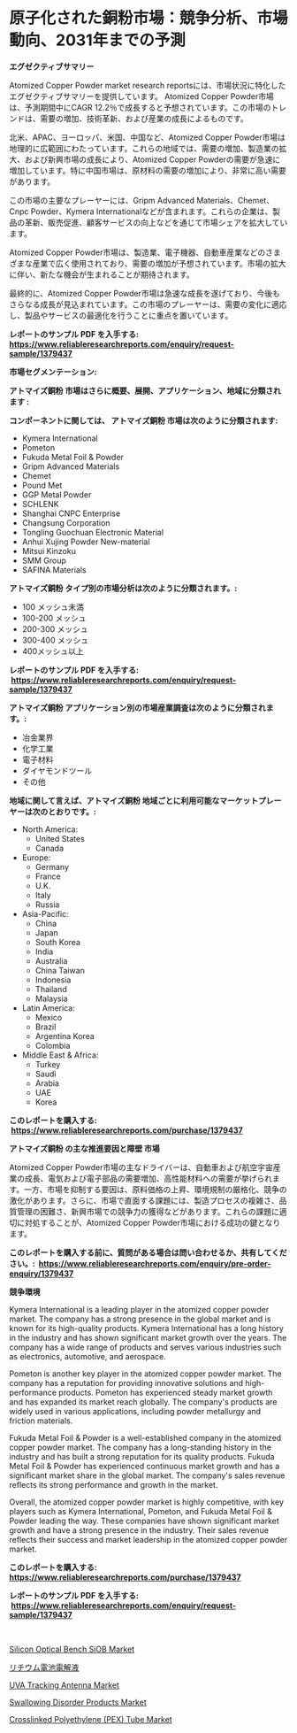 <p><h1>原子化された銅粉市場：競争分析、市場動向、2031年までの予測</h1></p><p><strong>エグゼクティブサマリー</strong></p>
<p><p>Atomized Copper Powder market research reportsには、市場状況に特化したエグゼクティブサマリーを提供しています。 Atomized Copper Powder市場は、予測期間中にCAGR 12.2％で成長すると予想されています。この市場のトレンドは、需要の増加、技術革新、および産業の成長によるものです。</p><p>北米、APAC、ヨーロッパ、米国、中国など、Atomized Copper Powder市場は地理的に広範囲にわたっています。これらの地域では、需要の増加、製造業の拡大、および新興市場の成長により、Atomized Copper Powderの需要が急速に増加しています。特に中国市場は、原材料の需要の増加により、非常に高い需要があります。</p><p>この市場の主要なプレーヤーには、Gripm Advanced Materials、Chemet、Cnpc Powder、Kymera Internationalなどが含まれます。これらの企業は、製品の革新、販売促進、顧客サービスの向上などを通じて市場シェアを拡大しています。</p><p>Atomized Copper Powder市場は、製造業、電子機器、自動車産業などのさまざまな産業で広く使用されており、需要の増加が予想されています。市場の拡大に伴い、新たな機会が生まれることが期待されます。</p><p>最終的に、Atomized Copper Powder市場は急速な成長を遂げており、今後もさらなる成長が見込まれています。この市場のプレーヤーは、需要の変化に適応し、製品やサービスの最適化を行うことに重点を置いています。</p></p>
<p><strong>レポートのサンプル PDF を入手する: <a href="https://www.reliableresearchreports.com/enquiry/request-sample/1379437">https://www.reliableresearchreports.com/enquiry/request-sample/1379437</a></strong></p>
<p><strong>市場セグメンテーション:</strong></p>
<p><strong> アトマイズ銅粉 市場はさらに概要、展開、アプリケーション、地域に分類されます :</strong></p>
<p><strong>コンポーネントに関しては、 アトマイズ銅粉 市場は次のように分類されます: &nbsp;</strong></p>
<p><ul><li>Kymera International</li><li>Pometon</li><li>Fukuda Metal Foil & Powder</li><li>Gripm Advanced Materials</li><li>Chemet</li><li>Pound Met</li><li>GGP Metal Powder</li><li>SCHLENK</li><li>Shanghai CNPC Enterprise</li><li>Changsung Corporation</li><li>Tongling Guochuan Electronic Material</li><li>Anhui Xujing Powder New-material</li><li>Mitsui Kinzoku</li><li>SMM Group</li><li>SAFINA Materials</li></ul></p>
<p><strong> アトマイズ銅粉 タイプ別の市場分析は次のように分類されます。:</strong></p>
<p><ul><li>100 メッシュ未満</li><li>100-200 メッシュ</li><li>200-300 メッシュ</li><li>300-400 メッシュ</li><li>400メッシュ以上</li></ul></p>
<p><strong>レポートのサンプル PDF を入手する: &nbsp;<a href="https://www.reliableresearchreports.com/enquiry/request-sample/1379437">https://www.reliableresearchreports.com/enquiry/request-sample/1379437</a></strong></p>
<p><strong> アトマイズ銅粉 アプリケーション別の市場産業調査は次のように分類されます。:</strong></p>
<p><ul><li>冶金業界</li><li>化学工業</li><li>電子材料</li><li>ダイヤモンドツール</li><li>その他</li></ul></p>
<p><strong>地域に関して言えば、アトマイズ銅粉 地域ごとに利用可能なマーケットプレーヤーは次のとおりです。:</strong></p>
<p><ul>
    <li>
        North America:
        <ul>
            <li>United States</li>
            <li>Canada</li>
        </ul>
    </li>
    <li>
        Europe:
        <ul>
            <li>Germany</li>
            <li>France</li>
            <li>U.K.</li>
            <li>Italy</li>
            <li>Russia</li>
        </ul>
    </li>
    <li>
        Asia-Pacific:
        <ul>
            <li>China</li>
            <li>Japan</li>
            <li>South Korea</li>
            <li>India</li>
            <li>Australia</li>
            <li>China Taiwan</li>
            <li>Indonesia</li>
            <li>Thailand</li>
            <li>Malaysia</li>
        </ul>
    </li>
    <li>
        Latin America:
        <ul>
            <li>Mexico</li>
            <li>Brazil</li>
            <li>Argentina Korea</li>
            <li>Colombia</li>
        </ul>
    </li>
    <li>
        Middle East & Africa:
        <ul>
            <li>Turkey</li>
            <li>Saudi</li>
            <li>Arabia</li>
            <li>UAE</li>
            <li>Korea</li>
        </ul>
    </li>
    </ul></p>
<p><strong>このレポートを購入する: &nbsp;<a href="https://www.reliableresearchreports.com/purchase/1379437">https://www.reliableresearchreports.com/purchase/1379437</a></strong></p>
<p><strong>アトマイズ銅粉 の主な推進要因と障壁 市場</strong></p>
<p><p>Atomized Copper Powder市場の主なドライバーは、自動車および航空宇宙産業の成長、電気および電子部品の需要増加、高性能材料への需要が挙げられます。一方、市場を抑制する要因は、原料価格の上昇、環境規制の厳格化、競争の激化があります。さらに、市場で直面する課題には、製造プロセスの複雑さ、品質管理の困難さ、新興市場での競争力の獲得などがあります。これらの課題に適切に対処することが、Atomized Copper Powder市場における成功の鍵となります。</p></p>
<p><strong>このレポートを購入する前に、質問がある場合は問い合わせるか、共有してください。:&nbsp; <a href="https://www.reliableresearchreports.com/enquiry/pre-order-enquiry/1379437">https://www.reliableresearchreports.com/enquiry/pre-order-enquiry/1379437</a></strong></p>
<p><strong>競争環境</strong></p>
<p><p>Kymera International is a leading player in the atomized copper powder market. The company has a strong presence in the global market and is known for its high-quality products. Kymera International has a long history in the industry and has shown significant market growth over the years. The company has a wide range of products and serves various industries such as electronics, automotive, and aerospace.</p><p>Pometon is another key player in the atomized copper powder market. The company has a reputation for providing innovative solutions and high-performance products. Pometon has experienced steady market growth and has expanded its market reach globally. The company's products are widely used in various applications, including powder metallurgy and friction materials.</p><p>Fukuda Metal Foil & Powder is a well-established company in the atomized copper powder market. The company has a long-standing history in the industry and has built a strong reputation for its quality products. Fukuda Metal Foil & Powder has experienced continuous market growth and has a significant market share in the global market. The company's sales revenue reflects its strong performance and growth in the market.</p><p>Overall, the atomized copper powder market is highly competitive, with key players such as Kymera International, Pometon, and Fukuda Metal Foil & Powder leading the way. These companies have shown significant market growth and have a strong presence in the industry. Their sales revenue reflects their success and market leadership in the atomized copper powder market.</p></p>
<p><strong>このレポートを購入する: &nbsp; <a href="https://www.reliableresearchreports.com/purchase/1379437">https://www.reliableresearchreports.com/purchase/1379437</a></strong></p>
<p><strong>レポートのサンプル PDF を入手する: &nbsp;<a href="https://www.reliableresearchreports.com/enquiry/request-sample/1379437">https://www.reliableresearchreports.com/enquiry/request-sample/1379437</a></strong><strong></strong></p>
<p>&nbsp;</p>
<p><p><a href="https://github.com/RickHolmes3/Market-Research-Report-List-3/blob/main/silicon-optical-bench-siob-market.md">Silicon Optical Bench SiOB Market</a></p><p><a href="https://github.com/cnnriuez22368/Market-Research-Report-List-1/blob/main/2201695186588.md">リチウム電池電解液</a></p><p><a href="https://github.com/Krish2023na/Market-Research-Report-List-3/blob/main/uva-tracking-antenna-market.md">UVA Tracking Antenna Market</a></p><p><a href="https://issuu.com/reportprime-2/docs/swallowing-disorder-products-market-size-2030.pptx">Swallowing Disorder Products Market</a></p><p><a href="https://natural-crush-b99.notion.site/Crosslinked-Polyethylene-PEX-Tube-Market-Research-Report-Forecasted-for-Period-from-2024-2031-b-d4f6683e4d0f4fce80920bedb873484e">Crosslinked Polyethylene (PEX) Tube Market</a></p></p>